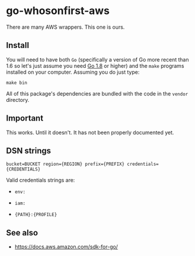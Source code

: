 # go-whosonfirst-aws

There are many AWS wrappers. This one is ours.

## Install

You will need to have both `Go` (specifically a version of Go more recent than 1.6 so let's just assume you need [Go 1.8](https://golang.org/dl/) or higher) and the `make` programs installed on your computer. Assuming you do just type:

```
make bin
```

All of this package's dependencies are bundled with the code in the `vendor` directory.

## Important

This works. Until it doesn't. It has not been properly documented yet.

## DSN strings

```
bucket=BUCKET region={REGION} prefix={PREFIX} credentials={CREDENTIALS}
```

Valid credentials strings are:

* `env:`

* `iam:`

* `{PATH}:{PROFILE}`

## See also

* https://docs.aws.amazon.com/sdk-for-go/

